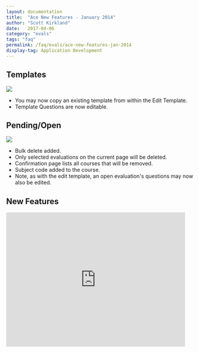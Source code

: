 ```yaml
---
layout: documentation
title:  "Ace New Features - January 2014"
author: "Scott Kirkland"
date:   2017-04-06
category: "evals"
tags: "faq"
permalink: /faq/evals/ace-new-features-jan-2014
display-tag: Application Development
---
```


## Templates

![](https://i.embed.ly/1/image?url=http%3A%2F%2Fucdavis.github.io%2FACE%2Fimages%2Ffaq%2FAceTemplateButton.png&key=afea23f29e5a4f63bd166897e3dc72df)

- You may now copy an existing template from within the Edit Template.
- Template Questions are now editable. 

## Pending/Open

![](https://i.embed.ly/1/image?url=http%3A%2F%2Fucdavis.github.io%2FACE%2Fimages%2Ffaq%2FAcePendingOpenButton.png&key=afea23f29e5a4f63bd166897e3dc72df)

- Bulk delete added.
- Only selected evaluations on the current page will be deleted.
- Confirmation page lists all courses that will be removed.
- Subject code added to the course.
- Note, as with the edit template, an open evaluation's questions may now also be edited.

## New Features

<iframe width="480" height="360" src="http://www.youtube.com/embed/rP6o2OtlsZw" frameborder="0"> </iframe>

